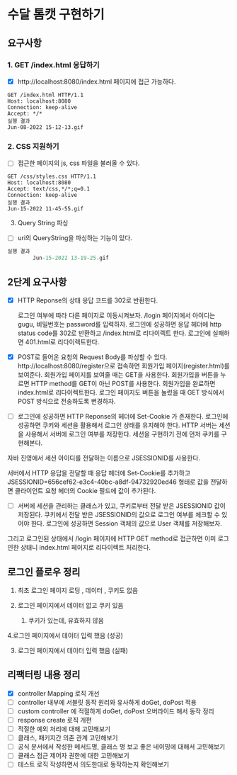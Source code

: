 # 수달 톰캣 구현하기

## 요구사항

### 1. GET /index.html 응답하기

- [x] http://localhost:8080/index.html 페이지에 접근 가능하다.

```
GET /index.html HTTP/1.1
Host: localhost:8080
Connection: keep-alive
Accept: */*
실행 결과
Jun-08-2022 15-12-13.gif

```

### 2. CSS 지원하기

- [ ] 접근한 페이지의 js, css 파일을 불러올 수 있다.

```
GET /css/styles.css HTTP/1.1
Host: localhost:8080
Accept: text/css,*/*;q=0.1
Connection: keep-alive
실행 결과
Jun-15-2022 11-45-55.gif
```

3. Query String 파싱

- [ ] uri의 QueryString을 파싱하는 기능이 있다.

```java
실행 결과
        Jun-15-2022 13-19-25.gif


```

## 2단계 요구사항

- [x] HTTP Reponse의 상태 응답 코드를 302로 반환한다.

  로그인 여부에 따라 다른 페이지로 이동시켜보자. /login 페이지에서 아이디는 gugu, 비밀번호는 password를 입력하자. 로그인에 성공하면 응답 헤더에 http status code를 302로 반환하고
  /index.html로 리다이렉트 한다. 로그인에 실패하면 401.html로 리다이렉트한다.

- [x] POST로 들어온 요청의 Request Body를 파싱할 수 있다.
  http://localhost:8080/register으로 접속하면 회원가입 페이지(register.html)를 보여준다. 회원가입 페이지를 보여줄 때는 GET을 사용한다. 회원가입을 버튼을 누르면 HTTP
  method를 GET이 아닌 POST를 사용한다. 회원가입을 완료하면 index.html로 리다이렉트한다. 로그인 페이지도 버튼을 눌렀을 때 GET 방식에서 POST 방식으로 전송하도록 변경하자.

- [ ] 로그인에 성공하면 HTTP Reponse의 헤더에 Set-Cookie 가 존재한다. 로그인에 성공하면 쿠키와 세션을 활용해서 로그인 상태를 유지해야 한다. HTTP 서버는 세션을 사용해서 서버에 로그인
  여부를 저장한다. 세션을 구현하기 전에 먼저 쿠키를 구현해본다.

자바 진영에서 세션 아이디를 전달하는 이름으로 JSESSIONID를 사용한다.

서버에서 HTTP 응답을 전달할 때 응답 헤더에 Set-Cookie를 추가하고 JSESSIONID=656cef62-e3c4-40bc-a8df-94732920ed46 형태로 값을 전달하면 클라이언트 요청 헤더의
Cookie 필드에 값이 추가된다.

- [ ] 서버에 세션을 관리하는 클래스가 있고, 쿠키로부터 전달 받은 JSESSIONID 값이 저장된다. 쿠키에서 전달 받은 JSESSIONID의 값으로 로그인 여부를 체크할 수 있어야 한다. 로그인에 성공하면
  Session 객체의 값으로 User 객체를 저장해보자.

그리고 로그인된 상태에서 /login 페이지에 HTTP GET method로 접근하면 이미 로그인한 상태니 index.html 페이지로 리다이렉트 처리한다.

## 로그인 플로우 정리

1. 최초 로그인 페이지 로딩 , 데이터 , 쿠키도 없음

2. 로그인 페이지에서 데이터 없고 쿠키 있음
    1. 쿠키가 있는데, 유효하지 않음

4.로그인 페이지에서 데이터 입력 했음 (성공)

3. 로그인 페이지에서 데이터 입력 했음 (실패)

## 리팩터링 내용 정리

- [x] controller Mapping 로직 개선
- [ ] controller 내부에 서블릿 동작 원리와 유사하게 doGet, doPost 적용
- [ ] custom controller 에 적절하게 doGet, doPost 오버라이드 해서 동작 정리
- [ ] response create 로직 개편
- [ ] 적절한 예외 처리에 대해 고민해보기
- [ ] 클래스, 패키지간 의존 관계 고민해보기
- [ ] 공식 문서에서 작성한 메서드명, 클래스 명 보고 좋은 네이밍에 대해서 고민해보기
- [ ] 클래스 접근 제어자 권한에 대한 고민해보기
- [ ] 테스트 로직 작성하면서 의도한대로 동작하는지 확인해보기 
